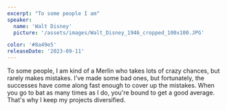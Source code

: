 ```yaml
---
excerpt: "To some people I am"
speaker:
  name: 'Walt Disney'
  picture: '/assets/images/Walt_Disney_1946_cropped_100x100.JPG'

color: '#8a49e5'
releaseDate: '2023-09-11'
---
```

To some people, I am kind of a Merlin who takes lots of crazy chances, but rarely makes mistakes. I've made some bad ones, but fortunately, the successes have come along fast enough to cover up the mistakes. When you go to bat as many times as I do, you're bound to get a good average. That's why I keep my projects diversified.
